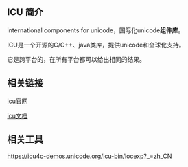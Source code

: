 
## ICU 简介
international components for unicode，国际化unicode**组件库**。

ICU是一个开源的C/C++、java类库，提供unicode和全球化支持。

它是跨平台的，在所有平台都可以给出相同的结果。 

## 相关链接

[icu官网](https://github.com/unicode-org/icu) 

[icu文档](https://unicode-org.github.io/icu/) 

## 相关工具

https://icu4c-demos.unicode.org/icu-bin/locexp?_=zh_CN